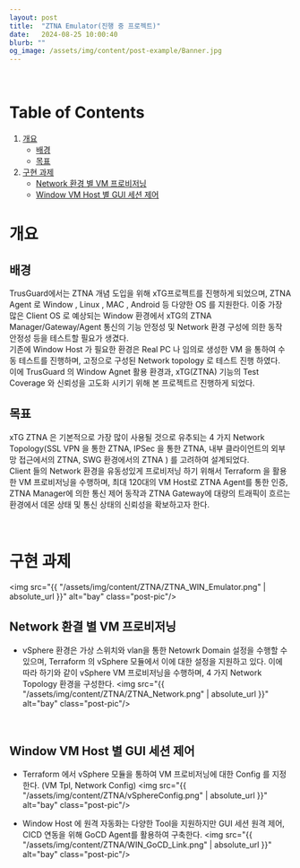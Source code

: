 ```yaml
---
layout: post
title:  "ZTNA Emulator(진행 중 프로젝트)"
date:   2024-08-25 10:00:40
blurb: ""
og_image: /assets/img/content/post-example/Banner.jpg
---
```


<br />


# Table of Contents
1. [개요](#개요)
    * [배경](#배경)
    * [목표](#목표)    
2. [구현 과제](#구현-과제)
    * [Network 환경 별 VM 프로비저닝](#network-환경-별-VM-프로비저닝)
    * [Window VM Host 별 GUI 세션 제어](#window-vm-host-별-gui-세션-제어)

# 개요
## 배경
 TrusGuard에서는 ZTNA 개념 도입을 위해 xTG프로젝트를 진행하게 되었으며, ZTNA Agent 로 Window , Linux , MAC , Android 등 다양한 OS 를 지원한다. 이중 가장 많은 Client OS 로 예상되는 Window 환경에서 xTG의 ZTNA Manager/Gateway/Agent 통신의 기능 안정성 및 Network 환경 구성에 의한 동작 안정성 등을 테스트할 필요가 생겼다.
<br />
 기존에 Window Host 가 필요한 환경은 Real PC 나 임의로 생성한 VM 을 통하여 수동 테스트를 진행하며, 고정으로 구성된 Network topology 로 테스트 진행 하였다.
<br /> 
 이에 TrusGuard 의 Window Agnet 활용 환경과, xTG(ZTNA) 기능의 Test Coverage 와 신뢰성을 고도화 시키기 위해 본 프로젝트르 진행하게 되었다.  


## 목표
 xTG ZTNA 은 기본적으로 가장 많이 사용될 것으로 유추되는 4 가지 Network Topology(SSL VPN 을 통한 ZTNA, IPSec 을 통한 ZTNA, 내부 클라이언트의 외부망 접근에서의 ZTNA, SWG 환경에서의 ZTNA ) 를 고려하여 설계되었다. 
<br />
 Client 들의 Network 환경을 유동성있게 프로비저닝 하기 위해서 Terraform 을 활용한 VM 프로비저닝을 수행하며,  최대 120대의 VM Host로 ZTNA Agent를 통한 인증, ZTNA Manager에 의한 통신 제어 동작과 ZTNA Gateway에 대량의 트래픽이 흐르는 환경에서 데몬 상태 및 통신 상태의 신뢰성을 확보하고자 한다.

<br />

# 구현 과제
<img src="{{ "/assets/img/content/ZTNA/ZTNA_WIN_Emulator.png" | absolute_url }}" alt="bay" class="post-pic"/>

## Network 환결 별 VM 프로비저닝
 - vSphere 환경은 가상 스위치와 vlan을 통한 Netowrk Domain 설정을 수행할 수 있으며, Terraform 의 vSphere 모듈에서 이에 대한 설정을 지원하고 있다. 이에 따라 하기와 같이 vSphere VM 프로비저닝을 수행하며, 4 가지 Network Topology 환경을 구성한다.
<img src="{{ "/assets/img/content/ZTNA/ZTNA_Network.png" | absolute_url }}" alt="bay" class="post-pic"/>

<br />

## Window VM Host 별 GUI 세션 제어
 - Terraform 에서 vSphere 모듈을 통하여 VM 프로비저닝에 대한 Config 를 지정한다. (VM Tpl, Network Config)
<img src="{{ "/assets/img/content/ZTNA/vSphereConfig.png" | absolute_url }}" alt="bay" class="post-pic"/>

 - Window Host 에 원격 자동화는 다양한 Tool을 지원하지만 GUI 세션 원격 제어, CICD 연동을 위해 GoCD Agent를 활용하여 구축한다. 
<img src="{{ "/assets/img/content/ZTNA/WIN_GoCD_Link.png" | absolute_url }}" alt="bay" class="post-pic"/>

<br />
